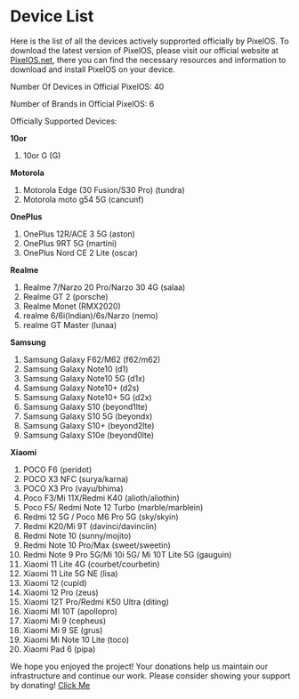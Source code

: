 # Device List
Here is the list of all the devices actively supprorted officially by PixelOS. To download the latest version of PixelOS, please visit our official website at [PixelOS.net](PixelOS.net), there you can find the necessary resources and information to download and install PixelOS on your device.

Number Of Devices in Official PixelOS: 40

Number of Brands in Official PixelOS: 6

Officially Supported Devices:

**10or**
1. 10or G (G)

**Motorola**
1. Motorola Edge (30 Fusion/S30 Pro) (tundra)
2. Motorola moto g54 5G (cancunf)

**OnePlus**
1. OnePlus 12R/ACE 3 5G (aston)
2. OnePlus 9RT 5G (martini)
3. OnePlus Nord CE 2 Lite (oscar)

**Realme**
1. Realme 7/Narzo 20 Pro/Narzo 30 4G (salaa)
2. Realme GT 2 (porsche)
3. Realme Monet (RMX2020)
4. realme 6/6i(Indian)/6s/Narzo (nemo)
5. realme GT Master (lunaa)

**Samsung**
1. Samsung Galaxy F62/M62 (f62/m62)
2. Samsung Galaxy Note10 (d1)
3. Samsung Galaxy Note10 5G (d1x)
4. Samsung Galaxy Note10+ (d2s)
5. Samsung Galaxy Note10+ 5G (d2x)
6. Samsung Galaxy S10 (beyond1lte)
7. Samsung Galaxy S10 5G (beyondx)
8. Samsung Galaxy S10+ (beyond2lte)
9. Samsung Galaxy S10e (beyond0lte)

**Xiaomi**
1. POCO F6 (peridot)
2. POCO X3 NFC (surya/karna)
3. POCO X3 Pro (vayu/bhima)
4. Poco F3/Mi 11X/Redmi K40 (alioth/aliothin)
5. Poco F5/ Redmi Note 12 Turbo (marble/marblein)
6. Redmi 12 5G / Poco M6 Pro 5G (sky/skyin)
7. Redmi K20/Mi 9T (davinci/davinciin)
8. Redmi Note 10 (sunny/mojito)
9. Redmi Note 10 Pro/Max (sweet/sweetin)
10. Redmi Note 9 Pro 5G/Mi 10i 5G/ Mi 10T Lite 5G (gauguin)
11. Xiaomi 11 Lite 4G (courbet/courbetin)
12. Xiaomi 11 Lite 5G NE (lisa)
13. Xiaomi 12 (cupid)
14. Xiaomi 12 Pro (zeus)
15. Xiaomi 12T Pro/Redmi K50 Ultra (diting)
16. Xiaomi MI 10T (apollopro)
17. Xiaomi Mi 9 (cepheus)
18. Xiaomi Mi 9 SE (grus)
19. Xiaomi Mi Note 10 Lite (toco)
20. Xiaomi Pad 6 (pipa)

We hope you enjoyed the project! Your donations help us maintain our infrastructure and continue our work. Please consider showing your support by donating! [Click Me](https://wiki.pixelos.net/docs/donate)